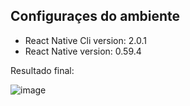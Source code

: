 ## Configuraçes do ambiente

 - React Native Cli version: 2.0.1
 - React Native version: 0.59.4

Resultado final:

![image](https://user-images.githubusercontent.com/25302676/63311690-4bf9de80-c2d5-11e9-9179-a312d6c0db60.png)


